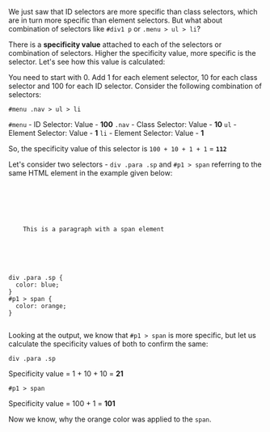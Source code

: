 We just saw that ID
selectors are more specific
than class selectors, which are
in turn more specific than
element selectors. But what
about combination of selectors
like `#div1 p` or `.menu > ul > li`?

There is a **specificity value**
attached to each of the selectors
or combination of selectors.
Higher the specificity value,
more specific is the selector.
Let's see how this value
is calculated:

You need to start with 0.
Add 1 for each element selector,
10 for each class selector
and
100 for each ID selector.
Consider the following
combination of selectors:

```
#menu .nav > ul > li
```

`#menu` - ID Selector: Value - **100**
`.nav` - Class Selector: Value - **10**
`ul` - Element Selector: Value - **1**
`li` - Element Selector: Value - **1**

So, the specificity value of this
selector is `100 + 10 + 1 + 1` = **`112`**

Let's consider two selectors -
`div .para .sp` and `#p1 > span`
referring to the same HTML
element in the example given below:

<codeblock language="css" type="lesson">
<code>
<panel language="html">
<div>
  <p class="para" id="p1">
    This is a paragraph with a <span class="sp">span</span> element
  </p>
</div>
</panel>
<panel language="css">
div .para .sp {
  color: blue;
}
#p1 > span {
  color: orange;
}
</panel>
</code>
</codeblock>

Looking at the output,
we know that `#p1 > span`
is more specific, but let
us calculate the specificity
values of both to confirm the same:

```
div .para .sp
```
Specificity value = 1 + 10 + 10 = **21**

```
#p1 > span
```
Specificity value = 100 + 1 = **101**

Now we know, why the
orange color was applied
to the `span`.